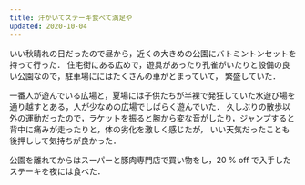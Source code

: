 ```yaml
---
title: 汗かいてステーキ食べて満足や
updated: 2020-10-04
---
```


いい秋晴れの日だったので昼から，近くの大きめの公園にバトミントンセットを持って行った．
住宅街にある広めで，遊具があったり孔雀がいたりと設備の良い公園なので，駐車場ににはたくさんの車がとまっていて，
繁盛していた．

一番人が遊んでいる広場と，夏場には子供たちが半裸で発狂していた水遊び場を通り越すとある，人が少なめの広場でしばらく遊んでいた．
久しぶりの散歩以外の運動だったので，ラケットを振ると腕から変な音がしたり，ジャンプすると背中に痛みが走ったりと，体の劣化を激しく感じたが，
いい天気だったことも後押しして気持ちが良かった．

公園を離れてからはスーパーと豚肉専門店で買い物をし，20 % off で入手したステーキを夜には食べた．
